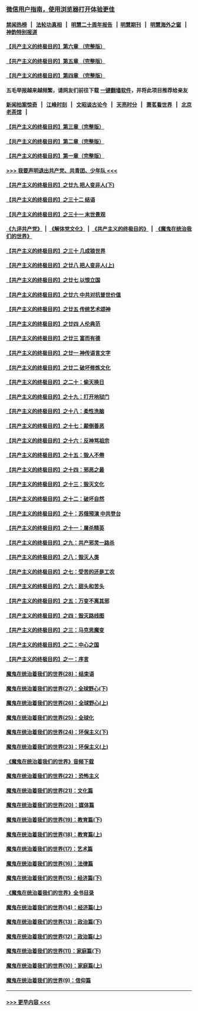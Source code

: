 ### [微信用户指南，使用浏览器打开体验更佳](https://github.com/gfw-breaker/banned-news1/blob/master/indexes/wechat-guide.md?t=0)
#### [禁闻热榜](热点新闻.md?t=0)  &nbsp;&nbsp;|&nbsp;&nbsp; [法轮功真相](https://github.com/gfw-breaker/truth/blob/master/README.md?t=0) &nbsp;&nbsp;|&nbsp;&nbsp; [明慧二十周年报告](https://github.com/gfw-breaker/mh-reports/blob/master/README.md?t=0) &nbsp;&nbsp;|&nbsp;&nbsp;[明慧期刊](https://github.com/gfw-breaker/mh-qikan) &nbsp;&nbsp;|&nbsp;&nbsp; [明慧海外之窗](https://github.com/gfw-breaker/mh-news/blob/master/README.md?t=0) &nbsp;&nbsp;|&nbsp;&nbsp; [神韵特别报道](https://github.com/gfw-breaker/mh-news/blob/master/shenyun.md?t=0)
#### [【共产主义的终极目的】第六章 （完整版）](../pages/nsc422/n11428913.md?t=02121944) 
#### [【共产主义的终极目的】第五章 （完整版）](../pages/nsc422/n11428912.md?t=02121944) 
#### [【共产主义的终极目的】第四章 （完整版）](../pages/nsc422/n11428907.md?t=02121944) 
#### 五毛举报越来越频繁，请网友们前往下载 [一键翻墙软件](https://github.com/gfw-breaker/ssr-accounts)，并将此项目推荐给亲友
#### [新闻拍案惊奇](https://github.com/gfw-breaker/banned-news1/blob/master/pages/link4.md) &nbsp;&nbsp;|&nbsp;&nbsp; [江峰时刻](https://github.com/gfw-breaker/banned-news1/blob/master/pages/link4.md) &nbsp;&nbsp;|&nbsp;&nbsp; [文昭谈古论今](https://github.com/gfw-breaker/banned-news1/blob/master/pages/link4.md) &nbsp;&nbsp;|&nbsp;&nbsp; [天亮时分](https://github.com/gfw-breaker/banned-news1/blob/master/pages/link4.md) &nbsp;&nbsp;|&nbsp;&nbsp; [萧茗看世界](https://github.com/gfw-breaker/banned-news1/blob/master/pages/link4.md) &nbsp;&nbsp;|&nbsp;&nbsp; [北京老茶馆](https://github.com/gfw-breaker/banned-news1/blob/master/pages/link4.md) &nbsp;&nbsp;|&nbsp;&nbsp; 
#### [【共产主义的终极目的】第三章（完整版）](../pages/nsc422/n11428848.md?t=02121944) 
#### [【共产主义的终极目的】第二章（完整版）](../pages/nsc422/n11428831.md?t=02121944) 
#### [【共产主义的终极目的】第一章（完整版）](../pages/nsc422/n11417651.md?t=02121944) 
#### [>>> 我要声明退出共产党、共青团、少年队 <<<](https://github.com/begood0513/goodnews/blob/master/quit/letter.md) 
#### [【共产主义的终极目的】之廿九 把人变非人(下)](../pages/nsc422/n11344140.md?t=02121944) 
#### [【共产主义的终极目的】之三十二 结语](../pages/nsc422/n11360535.md?t=02121944) 
#### [【共产主义的终极目的】之三十一 末世景观](../pages/nsc422/n11351129.md?t=02121944) 
#### [《九评共产党》](https://github.com/begood0513/9ping.md/blob/master/README.md) &nbsp;|&nbsp; [《解体党文化》](../../../../jtdwh.md/blob/master/README.md)  &nbsp;|&nbsp; [《共产主义的终极目的》](../../../../gczydzjmd.md/blob/master/README.md) &nbsp;|&nbsp; [《魔鬼在统治我们的世界》](../../../../mgztzwmdsj.md/blob/master/README.md) 
#### [【共产主义的终极目的】之三十 几成狼世界](../pages/nsc422/n11348280.md?t=02121944) 
#### [【共产主义的终极目的】之廿八 把人变非人(上)](../pages/nsc422/n11340492.md?t=02121944) 
#### [【共产主义的终极目的】之廿七 以恨立国](../pages/nsc422/n11336944.md?t=02121944) 
#### [【共产主义的终极目的】之廿六 中共对抗普世价值](../pages/nsc422/n11324785.md?t=02121944) 
#### [【共产主义的终极目的】之廿五 传统艺术颂神](../pages/nsc422/n11296396.md?t=02121944) 
#### [【共产主义的终极目的】之廿四 人伦典范](../pages/nsc422/n11296397.md?t=02121944) 
#### [【共产主义的终极目的】之廿三 富而有德](../pages/nsc422/n11283598.md?t=02121944) 
#### [【共产主义的终极目的】之廿一 神传语言文字](../pages/nsc422/n11263265.md?t=02121944) 
#### [【共产主义的终极目的】之廿二 破坏修炼文化](../pages/nsc422/n11245728.md?t=02121944) 
#### [【共产主义的终极目的】之二十：偷天换日](../pages/nsc422/n11238846.md?t=02121944) 
#### [【共产主义的终极目的】之十九：打开地狱门](../pages/nsc422/n11206376.md?t=02121944) 
#### [【共产主义的终极目的】之十八：柔性洗脑](../pages/nsc422/n11199994.md?t=02121944) 
#### [【共产主义的终极目的】之十七：颠倒善恶](../pages/nsc422/n11179782.md?t=02121944) 
#### [【共产主义的终极目的】之十六：反神骂祖宗](../pages/nsc422/n11166798.md?t=02121944) 
#### [【共产主义的终极目的】之十五：毁人不倦](../pages/nsc422/n11166792.md?t=02121944) 
#### [【共产主义的终极目的】之十四：邪恶之最](../pages/nsc422/n11150249.md?t=02121944) 
#### [【共产主义的终极目的】之十三：毁灭文化](../pages/nsc422/n11135227.md?t=02121944) 
#### [【共产主义的终极目的】之十二：破坏自然](../pages/nsc422/n11135214.md?t=02121944) 
#### [【共产主义的终极目的】之十：苏俄预演 中共登台](../pages/nsc422/n11118424.md?t=02121944) 
#### [【共产主义的终极目的】之十一：屠杀精英](../pages/nsc422/n11118442.md?t=02121944) 
#### [【共产主义的终极目的】之九：共产邪灵一路杀](../pages/nsc422/n11114139.md?t=02121944) 
#### [【共产主义的终极目的】之八：毁灭人类](../pages/nsc422/n11108503.md?t=02121944) 
#### [【共产主义的终极目的】之七：受苦的还是工农](../pages/nsc422/n11101809.md?t=02121944) 
#### [【共产主义的终极目的】之六：甜头和苦头](../pages/nsc422/n11096971.md?t=02121944) 
#### [【共产主义的终极目的】之五：万变不离其邪](../pages/nsc422/n11091285.md?t=02121944) 
#### [【共产主义的终极目的】之四：毁灭路线图](../pages/nsc422/n11086284.md?t=02121944) 
#### [【共产主义的终极目的】之三：马克思魔变](../pages/nsc422/n11061941.md?t=02121944) 
#### [【共产主义的终极目的】之二：中心之国](../pages/nsc422/n11047728.md?t=02121944) 
#### [【共产主义的终极目的】之一：序言](../pages/nsc422/n11086077.md?t=02121944) 
#### [魔鬼在统治着我们的世界(28)：结束语](../pages/nsc422/n10936246.md?t=02121944) 
#### [魔鬼在统治着我们的世界(27)：全球野心(下)](../pages/nsc422/n10928319.md?t=02121944) 
#### [魔鬼在统治着我们的世界(26)：全球野心(上)](../pages/nsc422/n10900318.md?t=02121944) 
#### [魔鬼在统治着我们的世界(25)：全球化](../pages/nsc422/n10788205.md?t=02121944) 
#### [魔鬼在统治着我们的世界(24)：环保主义(下)](../pages/nsc422/n10695307.md?t=02121944) 
#### [魔鬼在统治着我们的世界(23)：环保主义(上)](../pages/nsc422/n10688613.md?t=02121944) 
#### [《魔鬼在统治着我们的世界》音频下载](../pages/nsc422/n10635553.md?t=02121944) 
#### [魔鬼在统治着我们的世界(22)：恐怖主义](../pages/nsc422/n10614727.md?t=02121944) 
#### [魔鬼在统治着我们的世界(21)：文化篇](../pages/nsc422/n10597706.md?t=02121944) 
#### [魔鬼在统治着我们的世界(20)：媒体篇](../pages/nsc422/n10586579.md?t=02121944) 
#### [魔鬼在统治着我们的世界(19)：教育篇(下)](../pages/nsc422/n10564808.md?t=02121944) 
#### [魔鬼在统治着我们的世界(18)：教育篇(上)](../pages/nsc422/n10526970.md?t=02121944) 
#### [魔鬼在统治着我们的世界(17)：艺术篇](../pages/nsc422/n10499093.md?t=02121944) 
#### [魔鬼在统治着我们的世界(16)：法律篇](../pages/nsc422/n10485969.md?t=02121944) 
#### [魔鬼在统治着我们的世界(15)：经济篇(下)](../pages/nsc422/n10469975.md?t=02121944) 
#### [《魔鬼在统治着我们的世界》全书目录](../pages/nsc422/n10464261.md?t=02121944) 
#### [魔鬼在统治着我们的世界(14)：经济篇(上)](../pages/nsc422/n10457370.md?t=02121944) 
#### [魔鬼在统治着我们的世界(13)：政治篇(下)](../pages/nsc422/n10448270.md?t=02121944) 
#### [魔鬼在统治着我们的世界(12)：政治篇(上)](../pages/nsc422/n10444576.md?t=02121944) 
#### [魔鬼在统治着我们的世界(11)：家庭篇(下)](../pages/nsc422/n10440961.md?t=02121944) 
#### [魔鬼在统治着我们的世界(10)：家庭篇(上)](../pages/nsc422/n10435448.md?t=02121944) 
#### [魔鬼在统治着我们的世界(9)：信仰篇](../pages/nsc422/n10432159.md?t=02121944) 

----
#### [ >>> 更早内容 <<< ](../indexes/nsc422-earlier.md)
